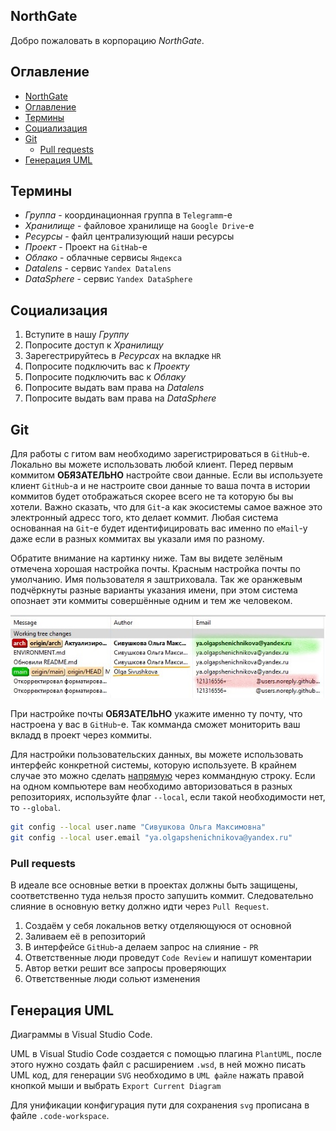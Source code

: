 ## NorthGate

Добро пожаловать в корпорацию *NorthGate*.

## Оглавление

- [NorthGate](#northgate)
- [Оглавление](#оглавление)
- [Термины](#термины)
- [Социализация](#социализация)
- [Git](#git)
  - [Pull requests](#pull-requests)
- [Генерация UML](#генерация-uml)

## Термины

* *Группа* - координационная группа в `Telegramm`-е
* *Хранилище* - файловое хранилище на `Google Drive`-е
* *Ресурсы* - файл централизующий наши ресурсы
* *Проект* - Проект на `GitHab`-е
* *Облако* - облачные сервисы `Яндекса`
* *Datalens* - сервис `Yandex Datalens`
* *DataSphere* - сервис `Yandex DataSphere`

## Социализация

1. Вступите в нашу *Группу*
2. Попросите доступ к *Хранилищу*
3. Зарегестрируйтесь в *Ресурсах* на вкладке `HR`
4. Попросите подключить вас к *Проекту*
5. Попросите подключить вас к *Облаку*
6. Попросите выдать вам права на *Datalens*
7. Попросите выдать вам права на *DataSphere*

## Git

Для работы с гитом вам необходимо зарегистрироваться в `GitHub`-е. Локально
вы можете использовать любой клиент. Перед первым коммитом **ОБЯЗАТЕЛЬНО**
настройте свои данные. Если вы используете клиент `GitHub`-а и не настроите
свои данные то ваша почта в истории коммитов будет отображаться скорее всего
не та которую бы вы хотели. Важно сказать, что для `Git`-а как экосистемы
самое важное это электронный адресс того, кто делает коммит. Любая система
основанная на `Git`-е будет идентифицировать вас именно по `eMail`-у даже
если в разных коммитах вы указали имя по разному.

Обратите внимание на картинку ниже. Там вы видете зелёным отмечена хорошая
настройка почты. Красным настройка почты по умолчанию. Имя пользователя я
заштриховала. Так же оранжевым подчёркнуты разные варианты указания имени,
при этом система опознает эти коммиты совершённые одним и тем же человеком.

![Git](img/git.jpg)

При настройке почты **ОБЯЗАТЕЛЬНО** укажите именно ту почту, что настроена у
вас в `GitHub`-е. Так комманда сможет мониторить ваш вкладд в проект через
коммиты.

Для настройки пользовательских данных, вы можете использовать интерфейс
конкретной системы, которую используете. В крайнем случае это можно сделать
[напрямую][1] через коммандную строку. Если на одном компьютере вам
необходимо авторизоваться в разных репозиториях, используйте флаг `--local`,
если такой необходимости нет, то `--global`.

```sh
git config --local user.name "Сивушкова Ольга Максимовна"
git config --local user.email "ya.olgapshenichnikova@yandex.ru"
```

### Pull requests

В идеале все основные ветки в проектах должны быть защищены, соответственно
туда нельзя просто запушить коммит. Следовательно слияние в основную ветку
должно идти через `Pull Request`.

1. Создаём у себя локальнов ветку отделяющуюся от основной
2. Заливаем её в репозиторий
3. В интерфейсе `GitHub`-а делаем запрос на слияние - `PR`
4. Ответственные люди проведут `Code Review` и напишут коментарии
5. Автор ветки решит все запросы проверяющих
6. Ответственные люди сольют изменения

## Генерация UML

Диаграммы в Visual Studio Code.

UML в Visual Studio Code создается с помощью плагина `PlantUML`, после этого
нужно создать файл с расширением `.wsd`, в ней можно писать UML код, для
генерации `SVG` необходимо в `UML файле`  нажать правой кнопкой мыши и
выбрать `Export Current Diagram`

Для унификации конфигурация пути для сохранения `svg` прописана в файле
`.code-workspace`.

[1]: https://git-scm.com/book/ru/v2/Введение-Первоначальная-настройка-Git

